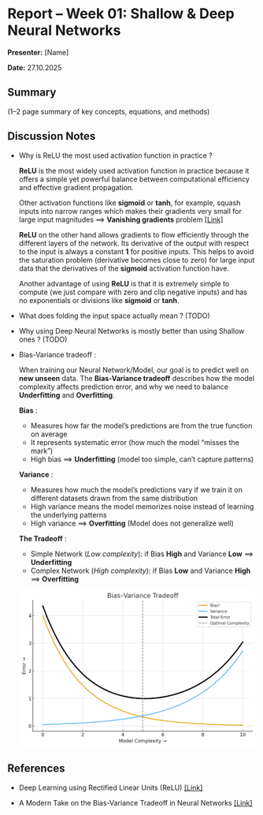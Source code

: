 # Report – Week 01: Shallow & Deep Neural Networks



**Presenter:** [Name]  

**Date:** 27.10.2025  



## Summary

(1–2 page summary of key concepts, equations, and methods)


## Discussion Notes

- Why is ReLU the most used activation function in practice ?

   **ReLU** is the most widely used activation function in practice because it offers
   a simple yet powerful balance between computational efficiency and effective gradient propagation.
  
   Other activation functions like **sigmoid** or **tanh**, for example, squash inputs into narrow ranges
   which makes their gradients very small for large input magnitudes ==> **Vanishing gradients** problem
   [[Link]](https://www.geeksforgeeks.org/deep-learning/vanishing-and-exploding-gradients-problems-in-deep-learning/)
  
   **ReLU** on the other hand allows gradients to flow efficiently through the different layers of the network.
   Its derivative of the output with respect to the input is always a constant **1**  for positive inputs.
   This helps to avoid the saturation problem (derivative becomes close to zero) for large input data that
   the derivatives of the **sigmoid** activation function have.
  
   Another advantage of using **ReLU** is that it is extremely simple to compute (we just compare with zero and clip negative inputs)
   and has no exponentials or divisions like **sigmoid** or **tanh**.

- What does folding the input space actually mean ? (TODO)

- Why using Deep Neural Networks is mostly better than using Shallow ones ? (TODO)

- Bias-Variance tradeoff :
  
  When training our Neural Network/Model, our goal is to predict well on **new unseen** data.
  The **Bias-Variance tradeoff** describes how the model complexity affects prediction error, and why we
  need to balance **Underfitting** and **Overfitting**.

  **Bias** :<br>
    - Measures how far the model’s predictions are from the true function on average<br>
    - It represents systematic error (how much the model “misses the mark”)<br>
    - High bias ==> **Underfitting** (model too simple, can’t capture patterns)

  **Variance** :<br>
    - Measures how much the model’s predictions vary if we train it on different datasets drawn from the same distribution<br>
    - High variance means the model memorizes noise instead of learning the underlying patterns<br>
    - High variance ==> **Overfitting** (Model does not generalize well)

  **The Tradeoff** :<br>
    - Simple Network (*Low complexity*): if Bias **High** and Variance **Low** ==> **Underfitting**<br>
    - Complex Network (*High complexity*): if Bias **Low** and Variance **High** ==> **Overfitting**
 
  ![Bias-Variance tradeoff](docs/images/Bias-Variance-Tradeoff.jpg)


## References

- Deep Learning using Rectified Linear Units (ReLU) [[Link]](https://arxiv.org/pdf/1803.08375)

- A Modern Take on the Bias-Variance Tradeoff in Neural Networks [[Link]](https://arxiv.org/pdf/1810.08591)






